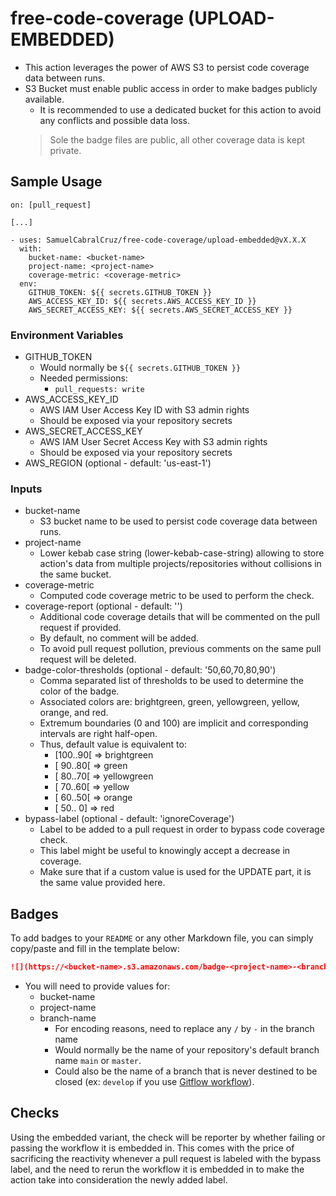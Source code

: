 # free-code-coverage (UPLOAD-EMBEDDED)

- This action leverages the power of AWS S3 to persist code coverage data between runs.
- S3 Bucket must enable public access in order to make badges publicly available.
  - It is recommended to use a dedicated bucket for this action to avoid any conflicts and possible data loss.
  > Sole the badge files are public, all other coverage data is kept private.

## Sample Usage

```
on: [pull_request]

[...]

- uses: SamuelCabralCruz/free-code-coverage/upload-embedded@vX.X.X
  with:
    bucket-name: <bucket-name> 
    project-name: <project-name> 
    coverage-metric: <coverage-metric>
  env:
    GITHUB_TOKEN: ${{ secrets.GITHUB_TOKEN }}
    AWS_ACCESS_KEY_ID: ${{ secrets.AWS_ACCESS_KEY_ID }}
    AWS_SECRET_ACCESS_KEY: ${{ secrets.AWS_SECRET_ACCESS_KEY }}
```

### Environment Variables

- GITHUB_TOKEN
  - Would normally be `${{ secrets.GITHUB_TOKEN }}`
  - Needed permissions:
    - `pull_requests: write`
- AWS_ACCESS_KEY_ID
  - AWS IAM User Access Key ID with S3 admin rights
  - Should be exposed via your repository secrets
- AWS_SECRET_ACCESS_KEY
  - AWS IAM User Secret Access Key with S3 admin rights
  - Should be exposed via your repository secrets
- AWS_REGION (optional - default: 'us-east-1')

### Inputs

- bucket-name
  - S3 bucket name to be used to persist code coverage data between runs.
- project-name
  - Lower kebab case string (lower-kebab-case-string) allowing to store action's data from multiple 
    projects/repositories without collisions in the same bucket.
- coverage-metric
  - Computed code coverage metric to be used to perform the check.
- coverage-report (optional - default: '')
  - Additional code coverage details that will be commented on the pull request if provided.
  - By default, no comment will be added.
  - To avoid pull request pollution, previous comments on the same pull request will be deleted.
- badge-color-thresholds (optional - default: '50,60,70,80,90')
  - Comma separated list of thresholds to be used to determine the color of the badge.
  - Associated colors are: brightgreen, green, yellowgreen, yellow, orange, and red.
  - Extremum boundaries (0 and 100) are implicit and corresponding intervals are right half-open.
  - Thus, default value is equivalent to:
      - [100..90[ => brightgreen
      - [ 90..80[ => green
      - [ 80..70[ => yellowgreen
      - [ 70..60[ => yellow
      - [ 60..50[ => orange
      - [ 50.. 0] => red
- bypass-label (optional - default: 'ignoreCoverage')
  - Label to be added to a pull request in order to bypass code coverage check.
  - This label might be useful to knowingly accept a decrease in coverage.
  - Make sure that if a custom value is used for the UPDATE part, it is the same value provided here.

## Badges

To add badges to your `README` or any other Markdown file, you can simply copy/paste and fill in the template below:
  ```md
  ![](https://<bucket-name>.s3.amazonaws.com/badge-<project-name>-<branch-name>.svg)
  ```
  - You will need to provide values for:
    - bucket-name
    - project-name
    - branch-name
      - For encoding reasons, need to replace any `/` by `-` in the branch name
      - Would normally be the name of your repository's default branch name `main` or `master`.
      - Could also be the name of a branch that is never destined to be closed (ex: `develop` if you use 
        [Gitflow workflow](https://www.atlassian.com/git/tutorials/comparing-workflows/gitflow-workflow)).

## Checks

Using the embedded variant, the check will be reporter by whether failing or passing the workflow it is embedded in.
This comes with the price of sacrificing the reactivity whenever a pull request is labeled with the bypass label, and 
the need to rerun the workflow it is embedded in to make the action take into consideration the newly added label. 
